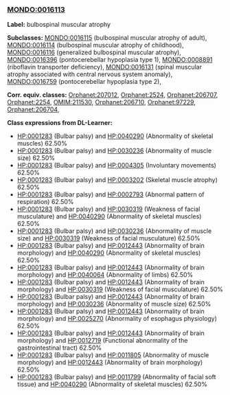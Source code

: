 
### [MONDO:0016113](http://purl.obolibrary.org/obo/MONDO_0016113)
**Label:** bulbospinal muscular atrophy

**Subclasses:** [MONDO:0016115](http://purl.obolibrary.org/obo/MONDO_0016115) (bulbospinal muscular atrophy of adult), [MONDO:0016114](http://purl.obolibrary.org/obo/MONDO_0016114) (bulbospinal muscular atrophy of childhood), [MONDO:0016116](http://purl.obolibrary.org/obo/MONDO_0016116) (generalized bulbospinal muscular atrophy), [MONDO:0016396](http://purl.obolibrary.org/obo/MONDO_0016396) (pontocerebellar hypoplasia type 1), [MONDO:0008891](http://purl.obolibrary.org/obo/MONDO_0008891) (riboflavin transporter deficiency), [MONDO:0016131](http://purl.obolibrary.org/obo/MONDO_0016131) (spinal muscular atrophy associated with central nervous system anomaly), [MONDO:0016759](http://purl.obolibrary.org/obo/MONDO_0016759) (pontocerebellar hypoplasia type 2), 

**Corr. equiv. classes:** [Orphanet:207012](http://www.orpha.net/ORDO/Orphanet_207012), [Orphanet:2524](http://www.orpha.net/ORDO/Orphanet_2524), [Orphanet:206707](http://www.orpha.net/ORDO/Orphanet_206707), [Orphanet:2254](http://www.orpha.net/ORDO/Orphanet_2254), [OMIM:211530](http://purl.obolibrary.org/obo/OMIM_211530), [Orphanet:206710](http://www.orpha.net/ORDO/Orphanet_206710), [Orphanet:97229](http://www.orpha.net/ORDO/Orphanet_97229), [Orphanet:206704](http://www.orpha.net/ORDO/Orphanet_206704), 

**Class expressions from DL-Learner:**

- [HP:0001283](http://purl.obolibrary.org/obo/HP_0001283) (Bulbar palsy) and [HP:0040290](http://purl.obolibrary.org/obo/HP_0040290) (Abnormality of skeletal muscles) 62.50%
- [HP:0001283](http://purl.obolibrary.org/obo/HP_0001283) (Bulbar palsy) and [HP:0030236](http://purl.obolibrary.org/obo/HP_0030236) (Abnormality of muscle size) 62.50%
- [HP:0001283](http://purl.obolibrary.org/obo/HP_0001283) (Bulbar palsy) and [HP:0004305](http://purl.obolibrary.org/obo/HP_0004305) (Involuntary movements) 62.50%
- [HP:0001283](http://purl.obolibrary.org/obo/HP_0001283) (Bulbar palsy) and [HP:0003202](http://purl.obolibrary.org/obo/HP_0003202) (Skeletal muscle atrophy) 62.50%
- [HP:0001283](http://purl.obolibrary.org/obo/HP_0001283) (Bulbar palsy) and [HP:0002793](http://purl.obolibrary.org/obo/HP_0002793) (Abnormal pattern of respiration) 62.50%
- [HP:0001283](http://purl.obolibrary.org/obo/HP_0001283) (Bulbar palsy) and [HP:0030319](http://purl.obolibrary.org/obo/HP_0030319) (Weakness of facial musculature) and [HP:0040290](http://purl.obolibrary.org/obo/HP_0040290) (Abnormality of skeletal muscles) 62.50%
- [HP:0001283](http://purl.obolibrary.org/obo/HP_0001283) (Bulbar palsy) and [HP:0030236](http://purl.obolibrary.org/obo/HP_0030236) (Abnormality of muscle size) and [HP:0030319](http://purl.obolibrary.org/obo/HP_0030319) (Weakness of facial musculature) 62.50%
- [HP:0001283](http://purl.obolibrary.org/obo/HP_0001283) (Bulbar palsy) and [HP:0012443](http://purl.obolibrary.org/obo/HP_0012443) (Abnormality of brain morphology) and [HP:0040290](http://purl.obolibrary.org/obo/HP_0040290) (Abnormality of skeletal muscles) 62.50%
- [HP:0001283](http://purl.obolibrary.org/obo/HP_0001283) (Bulbar palsy) and [HP:0012443](http://purl.obolibrary.org/obo/HP_0012443) (Abnormality of brain morphology) and [HP:0040064](http://purl.obolibrary.org/obo/HP_0040064) (Abnormality of limbs) 62.50%
- [HP:0001283](http://purl.obolibrary.org/obo/HP_0001283) (Bulbar palsy) and [HP:0012443](http://purl.obolibrary.org/obo/HP_0012443) (Abnormality of brain morphology) and [HP:0030319](http://purl.obolibrary.org/obo/HP_0030319) (Weakness of facial musculature) 62.50%
- [HP:0001283](http://purl.obolibrary.org/obo/HP_0001283) (Bulbar palsy) and [HP:0012443](http://purl.obolibrary.org/obo/HP_0012443) (Abnormality of brain morphology) and [HP:0030236](http://purl.obolibrary.org/obo/HP_0030236) (Abnormality of muscle size) 62.50%
- [HP:0001283](http://purl.obolibrary.org/obo/HP_0001283) (Bulbar palsy) and [HP:0012443](http://purl.obolibrary.org/obo/HP_0012443) (Abnormality of brain morphology) and [HP:0025270](http://purl.obolibrary.org/obo/HP_0025270) (Abnormality of esophagus physiology) 62.50%
- [HP:0001283](http://purl.obolibrary.org/obo/HP_0001283) (Bulbar palsy) and [HP:0012443](http://purl.obolibrary.org/obo/HP_0012443) (Abnormality of brain morphology) and [HP:0012719](http://purl.obolibrary.org/obo/HP_0012719) (Functional abnormality of the gastrointestinal tract) 62.50%
- [HP:0001283](http://purl.obolibrary.org/obo/HP_0001283) (Bulbar palsy) and [HP:0011805](http://purl.obolibrary.org/obo/HP_0011805) (Abnormality of muscle morphology) and [HP:0012443](http://purl.obolibrary.org/obo/HP_0012443) (Abnormality of brain morphology) 62.50%
- [HP:0001283](http://purl.obolibrary.org/obo/HP_0001283) (Bulbar palsy) and [HP:0011799](http://purl.obolibrary.org/obo/HP_0011799) (Abnormality of facial soft tissue) and [HP:0040290](http://purl.obolibrary.org/obo/HP_0040290) (Abnormality of skeletal muscles) 62.50%


